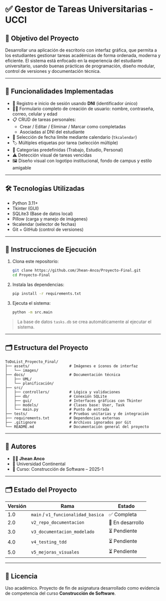# ✅ Gestor de Tareas Universitarias - UCCI

## 🎯 Objetivo del Proyecto

Desarrollar una aplicación de escritorio con interfaz gráfica, que permita a los estudiantes gestionar tareas académicas de forma ordenada, moderna y eficiente. El sistema está enfocado en la experiencia del estudiante universitario, usando buenas prácticas de programación, diseño modular, control de versiones y documentación técnica.

---

## 🧠 Funcionalidades Implementadas

- 🔐 Registro e inicio de sesión usando **DNI** (identificador único)
- 🧑‍🎓 Formulario completo de creación de usuario: nombre, contraseña, correo, celular y edad
- 📋 CRUD de tareas personales:
  - Crear / Editar / Eliminar / Marcar como completadas
  - Asociadas al DNI del estudiante
- 📅 Selección de fecha límite mediante calendario (`tkcalendar`)
- 🏷 Múltiples etiquetas por tarea (selección múltiple)
- 📂 Categorías predefinidas (Trabajo, Estudio, Personal)
- ⚠️ Detección visual de tareas vencidas
- 🖼 Diseño visual con logotipo institucional, fondo de campus y estilo amigable

---

## 🛠 Tecnologías Utilizadas

- Python 3.11+
- Tkinter (GUI)
- SQLite3 (Base de datos local)
- Pillow (carga y manejo de imágenes)
- tkcalendar (selector de fechas)
- Git + GitHub (control de versiones)

---

## 🚀 Instrucciones de Ejecución

1. Clona este repositorio:
   ```bash
   git clone https://github.com/Jhean-Anco/Proyecto-Final.git
   cd Proyecto-Final
   ```

2. Instala las dependencias:
   ```bash
   pip install -r requirements.txt
   ```

3. Ejecuta el sistema:
   ```bash
   python -m src.main
   ```

> La base de datos `tasks.db` se crea automáticamente al ejecutar el sistema.

---

## 🗂 Estructura del Proyecto

```
ToDoList_Proyecto_Final/
├── assets/                  # Imágenes e íconos de interfaz
│   └── images/
├── docs/                    # Documentación técnica
│   ├── UML/
│   └── planificación/
├── src/
│   ├── controllers/         # Lógica y validaciones
│   ├── db/                  # Conexión SQLite
│   ├── gui/                 # Interfaces gráficas con Tkinter
│   ├── models/              # Clases base: User, Task
│   └── main.py              # Punto de entrada
├── tests/                   # Pruebas unitarias y de integración
├── requirements.txt         # Dependencias externas
├── .gitignore               # Archivos ignorados por Git
└── README.md                # Documentación general del proyecto
```

---

## 👥 Autores

- 👨‍💻 **Jhean Anco**
- 🏫 Universidad Continental
- 🧪 Curso: Construcción de Software – 2025-1

---

## 🗂 Estado del Proyecto

| Versión | Rama                    | Estado     |
|---------|-------------------------|------------|
| 1.0     | `main` / `v1_funcionalidad_basica` | ✅ Completa |
| 2.0     | `v2_repo_documentacion` | 🔄 En desarrollo |
| 3.0     | `v3_documentacion_modelado` | ⏳ Pendiente |
| 4.0     | `v4_testing_tdd`        | ⏳ Pendiente |
| 5.0     | `v5_mejoras_visuales`   | ⏳ Pendiente |

---

## 📌 Licencia

Uso académico. Proyecto de fin de asignatura desarrollado como evidencia de competencia del curso **Construcción de Software**.

